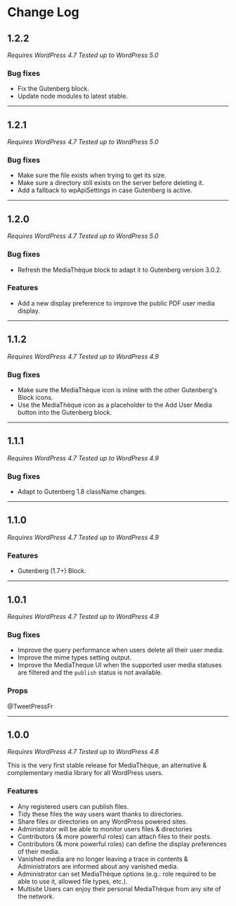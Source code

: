 # Change Log

## 1.2.2

_Requires WordPress 4.7_
_Tested up to WordPress 5.0_

### Bug fixes

- Fix the Gutenberg block.
- Update node modules to latest stable.

---

## 1.2.1

_Requires WordPress 4.7_
_Tested up to WordPress 5.0_

### Bug fixes

- Make sure the file exists when trying to get its size.
- Make sure a directory still exists on the server before deleting it.
- Add a fallback to wpApiSettings in case Gutenberg is active.

---

## 1.2.0

_Requires WordPress 4.7_
_Tested up to WordPress 5.0_

### Bug fixes

- Refresh the MediaThèque block to adapt it to Gutenberg version 3.0.2.

### Features

+ Add a new display preference to improve the public PDF user media display.

---

## 1.1.2

_Requires WordPress 4.7_
_Tested up to WordPress 4.9_

### Bug fixes

- Make sure the MediaThèque icon is inline with the other Gutenberg's Block icons.
- Use the MediaThèque icon as a placeholder to the Add User Media button into the Gutenberg block.

---

## 1.1.1

_Requires WordPress 4.7_
_Tested up to WordPress 4.9_

### Bug fixes

- Adapt to Gutenberg 1.8 className changes.

---

## 1.1.0

_Requires WordPress 4.7_
_Tested up to WordPress 4.9_

### Features

+ Gutenberg (1.7+) Block.

---

## 1.0.1

_Requires WordPress 4.7_
_Tested up to WordPress 4.9_

### Bug fixes

- Improve the query performance when users delete all their user media.
- Improve the mime types setting output.
- Improve the MediaTheque UI when the supported user media statuses are filtered and the `publish` status is not available.

### Props

@TweetPressFr

---

## 1.0.0

_Requires WordPress 4.7_
_Tested up to WordPress 4.8_

This is the very first stable release for MediaThèque, an alternative & complementary media library for all WordPress users.

### Features

+ Any registered users can publish files.
+ Tidy these files the way users want thanks to directories.
+ Share files or directories on any WordPress powered sites.
+ Administrator will be able to monitor users files & directories
+ Contributors (& more powerful roles) can attach files to their posts.
+ Contributors (& more powerful roles) can define the display preferences of their media.
+ Vanished media are no longer leaving a trace in contents & Administrators are informed about any vanished media.
+ Administrator can set MediaThèque options (e.g.: role required to be able to use it, allowed file types, etc.).
+ Multisite Users can enjoy their personal MediaThèque from any site of the network.
